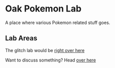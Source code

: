 # Oak Pokemon Lab
A place where various Pokemon related stuff goes.

## Lab Areas

The glitch lab would be [right over here](glitchlabs)

Want to discuss something? Head [over here](https://github.com/Prof-Oak-s-Lab/oak-pokemon-lab/discussions)


